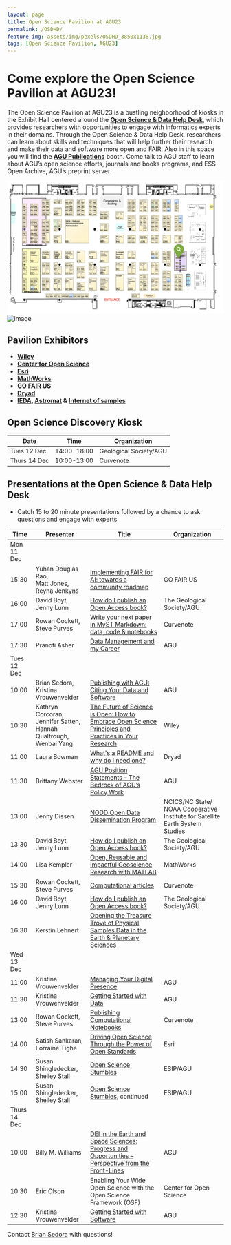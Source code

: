 ```yaml
---
layout: page
title: Open Science Pavilion at AGU23
permalink: /OSDHD/
feature-img: assets/img/pexels/OSDHD_3850x1138.jpg
tags: [Open Science Pavilion, AGU23]
---
```


# Come explore the Open Science Pavilion at AGU23! 

The Open Science Pavilion at AGU23 is a bustling neighborhood of kiosks in the Exhibit Hall centered around the **[Open Science & Data Help Desk](https://www.esipfed.org/data-help-desk)**, which provides researchers with opportunities to engage with informatics experts in their domains. Through the Open Science & Data Help Desk, researchers can learn about skills and techniques that will help further their research and make their data and software more open and FAIR. Also in this space you will find the **[AGU Publications](https://www.agu.org/publish)** booth. Come talk to AGU staff to learn about AGU’s open science efforts, journals and books programs, and ESS Open Archive, AGU’s preprint server. 

![image](/assets/img/pexels/help-desk-map.png)![image](/assets/img/pexels/pavilion_map.jpg)

## Pavilion Exhibitors ##
- **[Wiley](https://www.wiley.com/en-us)**    
- **[Center for Open Science](https://www.cos.io/)** 
- **[Esri](https://www.esri.com/en-us/home)** 
- **[MathWorks](https://www.mathworks.com/)**
- **[GO FAIR US](https://www.gofair.us/)**
- **[Dryad](https://datadryad.org/stash)**
- **[IEDA](https://www.iedadata.org/), [Astromat](https://www.astromat.org/) &  [Internet of samples](https://isamplesorg.github.io/home/)**


## Open Science Discovery Kiosk ##

| Date     | Time         | Organization |  
| ------------- | ------------- |------------- | 
| Tues 12 Dec | 14:00-18:00  | Geological Society/AGU |  
| Thurs 14 Dec  | 10:00-13:00  |Curvenote | 


## Presentations at the Open Science & Data Help Desk ##
- Catch 15 to 20 minute presentations followed by a chance to ask questions and engage with experts

| Time     | Presenter         | Title | Organization | 
| ------------- | ------------- |------------- | ------------- |
|  Mon 11 Dec  |   |  |   |
| 15:30  | Yuhan Douglas Rao,<br> Matt Jones,<br>Reyna Jenkyns |[Implementing FAIR for AI: towards a community roadmap](https://agu.confex.com/agu/fm23/meetingapp.cgi/Session/221044)  | GO FAIR US |
| 16:00  | David Boyt,<br>Jenny Lunn |[How do I publish an Open Access book?](https://agu.confex.com/agu/fm23/meetingapp.cgi/Session/220417) | The Geological Society/AGU  |
| 17:00  | Rowan Cockett,<br>Steve Purves  |[Write your next paper in MyST Markdown: data, code & notebooks](https://agu.confex.com/agu/fm23/meetingapp.cgi/Session/220421)  | Curvenote  |
| 17:30  | Pranoti Asher  |[Data Management and my Career](https://agu.confex.com/agu/fm23/meetingapp.cgi/Session/220425)  | AGU  |
| Tues 12 Dec |   |  |   |
| 10:00  | Brian Sedora,<br> Kristina Vrouwenvelder  |[Publishing with AGU: Citing Your Data and Software](https://agu.confex.com/agu/fm23/meetingapp.cgi/Session/220427)  | AGU |
| 10:30  | Kathryn Corcoran,<br> Jennifer Satten,<br>Hannah Qualtrough,<br>Wenbai Yang  |[The Future of Science is Open: How to Embrace Open Science Principles and Practices in Your Research](https://agu.confex.com/agu/fm23/meetingapp.cgi/Session/220428)  | Wiley |
| 11:00  | Laura Bowman  |[What's a README and why do I need one?](https://agu.confex.com/agu/fm23/meetingapp.cgi/Session/220429)  | Dryad |
| 11:30  | Brittany Webster  |[AGU Position Statements – The Bedrock of AGU’s Policy Work](https://agu.confex.com/agu/fm23/meetingapp.cgi/Session/220432)  | AGU |
| 13:00  | Jenny Dissen  |[NODD Open Data Dissemination Program](https://agu.confex.com/agu/fm23/meetingapp.cgi/Session/220436)  | NCICS/NC State/ NOAA Cooperative Institute for Satellite Earth System Studies |
| 13:30  | David Boyt,<br>Jenny Lunn |[How do I publish an Open Access book?](https://agu.confex.com/agu/fm23/meetingapp.cgi/Session/220439) | The Geological Society/AGU  |
| 14:00  | Lisa Kempler  |[Open, Reusable and Impactful Geoscience Research with MATLAB](https://agu.confex.com/agu/fm23/meetingapp.cgi/Session/220440)  | MathWorks |
| 15:30  | Rowan Cockett,<br>Steve Purves  |[Computational articles](https://agu.confex.com/agu/fm23/meetingapp.cgi/Session/220443)  | Curvenote |
| 16:00  | David Boyt,<br>Jenny Lunn |[How do I publish an Open Access book?](https://agu.confex.com/agu/fm23/meetingapp.cgi/Session/220439) | The Geological Society/AGU  |
| 16:30  | Kerstin Lehnert  |[Opening the Treasure Trove of Physical Samples Data in the Earth & Planetary Sciences](https://agu.confex.com/agu/fm23/meetingapp.cgi/Session/220444)  |  |
| Wed 13 Dec |   |  |   |
| 11:00  | Kristina Vrouwenvelder  |[Managing Your Digital Presence](https://agu.confex.com/agu/fm23/meetingapp.cgi/Session/220446)  | AGU |
| 11:30  |Kristina Vrouwenvelder  |[Getting Started with Data](https://agu.confex.com/agu/fm23/meetingapp.cgi/Session/220449)  | AGU |
| 13:00  | Rowan Cockett,<br>Steve Purves  | [Publishing Computational Notebooks](https://agu.confex.com/agu/fm23/meetingapp.cgi/Session/220451) | Curvenote |
| 14:00  | Satish Sankaran, <br>Lorraine Tighe |[Driving Open Science Through the Power of Open Standards](https://agu.confex.com/agu/fm23/meetingapp.cgi/Session/220454) | Esri  |
| 14:30  | Susan Shingledecker,<br>Shelley Stall  |[Open Science Stumbles](https://agu.confex.com/agu/fm23/meetingapp.cgi/Session/220456)  | ESIP/AGU |
| 15:00  | Susan Shingledecker, Shelley Stall  |[Open Science Stumbles](https://agu.confex.com/agu/fm23/meetingapp.cgi/Session/220456), continued  | ESIP/AGU |
| Thurs 14 Dec |   |  |   |
| 10:00  | Billy M. Williams  |[DEI in the Earth and Space Sciences: Progress and Opportunities – Perspective from the Front-Lines](https://agu.confex.com/agu/fm23/meetingapp.cgi/Session/221045)  | AGU |
| 10:30  | Eric Olson  |Enabling Your Wide Open Science with the Open Science Framework (OSF)  | Center for Open Science |
| 12:30  |Kristina Vrouwenvelder  |[Getting Started with Software](https://agu.confex.com/agu/fm23/meetingapp.cgi/Session/220458)  | AGU |


Contact [Brian Sedora](mailto:bsedora@agu.org) with questions!
